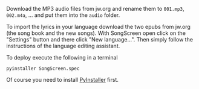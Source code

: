 Download the MP3 audio files from jw.org and rename them to `001.mp3`, `002.m4a`, ... and put them into the `audio` folder.

To import the lyrics in your language download the two epubs from jw.org (the song book and the new songs). With SongScreen open click on the "Settings" button and there click "New language...". Then simply follow the instructions of the language editing assistant.

To deploy execute the following in a terminal

    pyinstaller SongScreen.spec

Of course you need to install [PyInstaller](http://pythonhosted.org/PyInstaller/) first.
